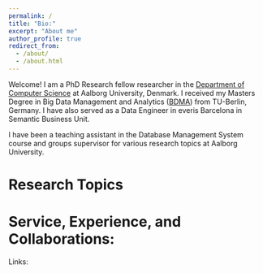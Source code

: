 ```yaml
---
permalink: /
title: "Bio:"
excerpt: "About me"
author_profile: true
redirect_from: 
  - /about/
  - /about.html
---
```


Welcome! I am a PhD Research fellow researcher in the [Department of Computer Science](https://www.cs.aau.dk/) at Aalborg University, Denmark.
I received my Masters Degree in Big Data Management and Analytics ([BDMA](https://bdma.ulb.ac.be/bdma/)) from TU-Berlin, Germany. 
I have also served as a Data Engineer in everis Barcelona in Semantic Business Unit.

I have been a teaching assistant in the Database Management System course and groups supervisor for various research topics at Aalborg University.



Research Topics
======



Service, Experience, and Collaborations:
======


Links:



